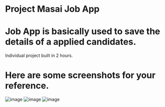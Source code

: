 # Project Masai Job App
# Job App is basically used to save the details of a applied candidates. 
Individual project built in 2 hours.

# Here are some screenshots for your reference.
![image](https://user-images.githubusercontent.com/101392806/226227359-5fbcce09-a575-4056-b835-7a991ff09c33.png)
![image](https://user-images.githubusercontent.com/101392806/226227475-bd720b20-2060-43ad-9733-26a220402cc9.png)
![image](https://user-images.githubusercontent.com/101392806/226227515-cd66b973-46bd-418f-908d-9eee1b4d57c5.png)
